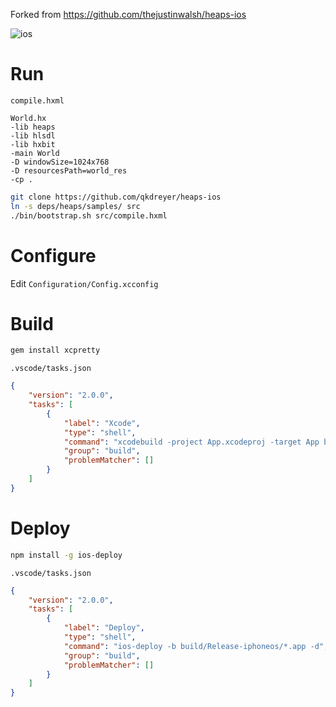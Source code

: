 Forked from https://github.com/thejustinwalsh/heaps-ios

![ios](https://github.com/qkdreyer/heaps-ios/workflows/ios/badge.svg?branch=master)

# Run
`compile.hxml`
```
World.hx
-lib heaps
-lib hlsdl
-lib hxbit
-main World
-D windowSize=1024x768
-D resourcesPath=world_res
-cp .
```

```sh
git clone https://github.com/qkdreyer/heaps-ios
ln -s deps/heaps/samples/ src
./bin/bootstrap.sh src/compile.hxml
```

# Configure
Edit `Configuration/Config.xcconfig`

# Build
```sh
gem install xcpretty
```

`.vscode/tasks.json`
```json
{
    "version": "2.0.0",
    "tasks": [
        {
            "label": "Xcode",
            "type": "shell",
            "command": "xcodebuild -project App.xcodeproj -target App build | xcpretty",
            "group": "build",
            "problemMatcher": []
        }
    ]
}
```

# Deploy
```sh
npm install -g ios-deploy
```

`.vscode/tasks.json`
```json
{
    "version": "2.0.0",
    "tasks": [
        {
            "label": "Deploy",
            "type": "shell",
            "command": "ios-deploy -b build/Release-iphoneos/*.app -d",
            "group": "build",
            "problemMatcher": []
        }
    ]
}
```

